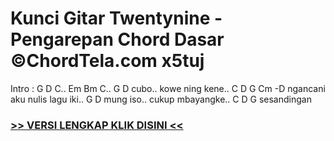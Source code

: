 
 # Kunci Gitar Twentynine - Pengarepan Chord Dasar ©ChordTela.com x5tuj


Intro : G D C.. Em Bm C.. G D cubo.. kowe ning kene.. C D G Cm -D ngancani aku nulis lagu iki.. G D mung iso.. cukup mbayangke.. C D G sesandingan

###  <a href="https://shortlighzx.web.app?sq=Kunci Gitar Twentynine - Pengarepan Chord Dasar ©ChordTela.com"> >> VERSI LENGKAP KLIK DISINI << </a>
